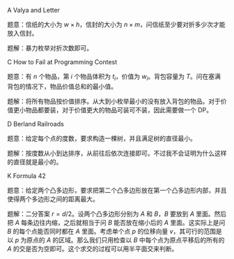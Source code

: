  A Valya and Letter

题意：信纸的大小为 $w×h$，信封的大小为 $n×m$，问信纸至少要对折多少次才能放入信封。

题解：暴力枚举对折次数即可。



C How to Fail at Programming Contest

题意：有 $n$ 个物品，第 $i$ 个物品体积为 $t_i$，价值为 $w_i$。背包容量为 $T$。问在塞满背包的情况下，物品价值总和的最小值。

题解：将所有物品按价值排序。从大到小枚举最小的没有放入背包的物品。对于价值更小物品都要装，对于价值更大的物品可装可不装，因此需要做一个 DP。



D Berland Railroads

题意：给定每个点的度数，要求构造一棵树，并且满足树的直径最小。

题解：按度数从小到达排序，从前往后依次连接即可。不过我不会证明为什么这样的直径就是最小的。



K Formula 42

题意：给定两个凸多边形，要求把第二个凸多边形放在第一个凸多边形内部，并且使得两个多边形之间的距离最大。

题解：二分答案 $r = d/2$。设两个凸多边形分别为 $A$ 和 $B$，$B$ 要放到 $A$ 里面。然后把 $A$ 每条边往内缩，之后就相当于问 $B$ 能否放在缩小后的 $A$ 里面。这实际上是问 $B$ 的每个点能否同时都在 $A$ 里面。考虑单个点 $p$ 的位移向量 $v$，其可行的范围是以 $p$ 为原点的 $A$ 的区域。那么我们只用检查以 $B$ 中每个点为原点平移后的所有的 $A$ 的交是否为空即可。这个求交的过程可以用半平面交来判断。